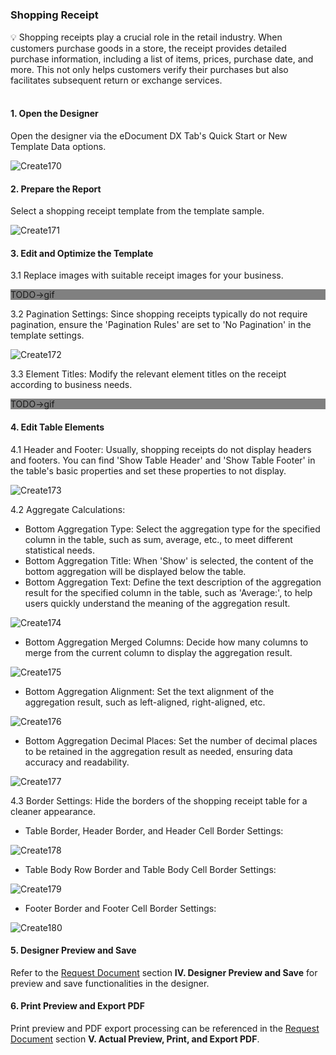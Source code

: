<h5 id="start"></h5>

### Shopping Receipt

<aside>
💡 Shopping receipts play a crucial role in the retail industry. When customers purchase goods in a store, the receipt provides detailed purchase information, including a list of items, prices, purchase date, and more. This not only helps customers verify their purchases but also facilitates subsequent return or exchange services.
</aside>
<br>

#### **1. Open the Designer**

Open the designer via the eDocument DX Tab's Quick Start or New Template Data options.

![Create170](../_images/zh-cn/Create170.gif)

#### **2. Prepare the Report**

Select a shopping receipt template from the template sample.

![Create171](../_images/zh-cn/Create171.gif)

#### **3. Edit and Optimize the Template**

3.1 Replace images with suitable receipt images for your business.

<p style="background:grey">TODO->gif<br/></p>

3.2 Pagination Settings: Since shopping receipts typically do not require pagination, ensure the 'Pagination Rules' are set to 'No Pagination' in the template settings.

![Create172](../_images/zh-cn/Create172.gif)

3.3 Element Titles: Modify the relevant element titles on the receipt according to business needs.

<p style="background:grey">TODO->gif<br/></p>

#### **4. Edit Table Elements**

4.1 Header and Footer: Usually, shopping receipts do not display headers and footers. You can find 'Show Table Header' and 'Show Table Footer' in the table's basic properties and set these properties to not display.

![Create173](../_images/zh-cn/Create173.gif)

4.2 Aggregate Calculations:
- Bottom Aggregation Type: Select the aggregation type for the specified column in the table, such as sum, average, etc., to meet different statistical needs.
- Bottom Aggregation Title: When 'Show' is selected, the content of the bottom aggregation will be displayed below the table.
- Bottom Aggregation Text: Define the text description of the aggregation result for the specified column in the table, such as 'Average:', to help users quickly understand the meaning of the aggregation result.

![Create174](../_images/zh-cn/Create174.gif)

- Bottom Aggregation Merged Columns: Decide how many columns to merge from the current column to display the aggregation result.

![Create175](../_images/zh-cn/Create175.gif)

- Bottom Aggregation Alignment: Set the text alignment of the aggregation result, such as left-aligned, right-aligned, etc.

![Create176](../_images/zh-cn/Create176.gif)

- Bottom Aggregation Decimal Places: Set the number of decimal places to be retained in the aggregation result as needed, ensuring data accuracy and readability.

![Create177](../_images/zh-cn/Create177.gif)

4.3 Border Settings: Hide the borders of the shopping receipt table for a cleaner appearance.

- Table Border, Header Border, and Header Cell Border Settings:

![Create178](../_images/zh-cn/Create178.gif)

- Table Body Row Border and Table Body Cell Border Settings:

![Create179](../_images/zh-cn/Create179.gif)

- Footer Border and Footer Cell Border Settings:

![Create180](../_images/zh-cn/Create180.gif)

#### **5. Designer Preview and Save**

Refer to the [Request Document](sc-request.md#step4) section **IV. Designer Preview and Save** for preview and save functionalities in the designer.

#### **6. Print Preview and Export PDF**

Print preview and PDF export processing can be referenced in the [Request Document](sc-request.md#step5) section **V. Actual Preview, Print, and Export PDF**.